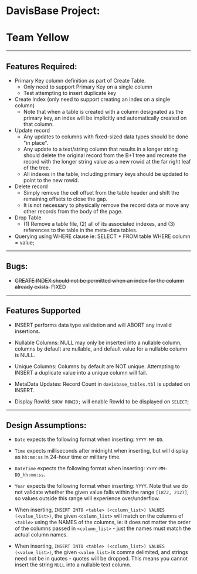 # DavisBase Project:
# Team Yellow

----------

## Features Required:
* Primary Key column definition as part of Create Table.
    * Only need to support Primary Key on a single column
    * Test attempting to insert duplicate key
* Create Index (only need to support creating an index on a single column)
    * Note that when a table is created with a column designated as the primary key, an index will be implicitly and automatically created on that column.
* Update record
    * Any updates to columns with fixed-sized data types should be done "in place". 
    * Any update to a text/string column that results in a longer string should delete the original record from the B+1 tree and recreate the record with the longer string value as a new rowid at the far right leaf of the tree.
    * All indexes in the table, including primary keys should be updated to point to the new rowid.
* Delete record
    * Simply remove the cell offset from the table header and shift the remaining offsets to close the gap.
    * It is not necessary to physically remove the record data or move any other records from the body of the page.
* Drop Table
    * (1) Remove a table file, (2) all of its associated indexes, and (3) references to the table in the meta-data tables.
* Querying using WHERE clause ie: SELECT * FROM table WHERE column = value;


----------

## Bugs:
* ~~CREATE INDEX should not be permitted when an index for the column already exists.~~ FIXED

----------

## Features Supported	
* INSERT performs data type validation and will ABORT any invalid insertions.	

 * Nullable Columns: NULL may only be inserted into a nullable column, columns by default are nullable, and default value for a nullable column is NULL.	

 * Unique Columns: Columns by default are NOT unique. Attempting to INSERT a duplicate value into a unique column will fail.	

 * MetaData Updates: Record Count in `davisbase_tables.tbl` is updated on INSERT.	

 * Display RowId: `SHOW ROWID;` will enable RowId to be displayed on `SELECT`;

----------

## Design Assumptions:
* `Date` expects the following format when inserting: `YYYY-MM-DD`.

* `Time` expects milliseconds after midnight when inserting, but will display as `hh:mm:ss` in 24-hour time or military time. 

* `DateTime` expects the following format when inserting: `YYYY-MM-DD_hh:mm:ss`.

* `Year` expects the following format when inserting: `YYYY`. Note that we do not validate whether the given value falls within the range `[1872, 2127]`, so values outside this range will experience over/underflow.

* When inserting, `INSERT INTO <table> (<column_list>) VALUES (<value_list>)`, the given `<column_list>` will match on the columns of `<table>` using the NAMES of the columns, ie: it does not matter the order of the columns passed in `<column_list>` - just the names must match the actual column names. 

* When inserting, `INSERT INTO <table> (<column_list>) VALUES (<value_list>)`, the given `<value_list>` is comma delimited, and strings need not be in quotes - quotes will be dropped. This means you cannot insert the string `NULL` into a nullable text column. 